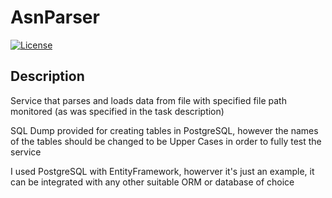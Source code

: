 # AsnParser

[![License](https://img.shields.io/badge/license-MIT-blue.svg)](LICENSE)

## Description

Service that parses and loads data from file with specified file path monitored (as was specified in the task description)

SQL Dump provided for creating tables in PostgreSQL, however the names of the tables should be changed to be Upper Cases in order to fully test the service

I used PostgreSQL with EntityFramework, howerver it's just an example, it can be integrated with any other suitable ORM or database of choice
